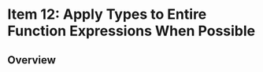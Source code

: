 # Item 12: Apply Types to Entire Function Expressions When Possible

## Overview


<!-- References -->

